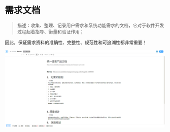 # 需求文档

> 描述：收集、整理、记录用户需求和系统功能需求的文档，它对于软件开发过程起着指导、衡量和验证作用；

因此，保证需求资料的准确性、完整性、规范性和可追溯性都非常重要！

![](.需求文档_images/1533d412.png)